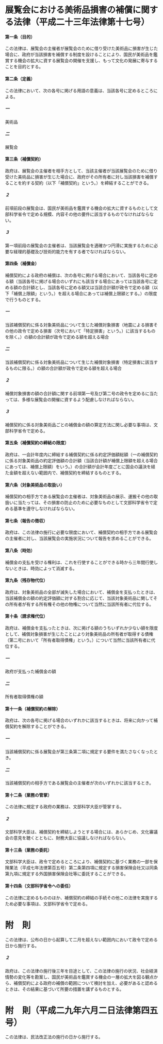 # 展覧会における美術品損害の補償に関する法律（平成二十三年法律第十七号）
#### 第一条（目的）
この法律は、展覧会の主催者が展覧会のために借り受けた美術品に損害が生じた場合に、政府が当該損害を補償する制度を設けることにより、国民が美術品を鑑賞する機会の拡大に資する展覧会の開催を支援し、もって文化の発展に寄与することを目的とする。
#### 第二条（定義）
この法律において、次の各号に掲げる用語の意義は、当該各号に定めるところによる。
##### 一
美術品
##### 二
展覧会
#### 第三条（補償契約）
政府は、展覧会の主催者を相手方として、当該主催者が当該展覧会のために借り受けた美術品に損害が生じた場合に、政府がその所有者に対し当該損害を補償することを約する契約（以下「補償契約」という。）を締結することができる。
##### ２
前項前段の展覧会は、国民が美術品を鑑賞する機会の拡大に資するものとして文部科学省令で定める規模、内容その他の要件に該当するものでなければならない。
##### ３
第一項前段の展覧会の主催者は、当該展覧会を適確かつ円滑に実施するために必要な経理的基礎及び技術的能力を有する者でなければならない。
#### 第四条（補償金）
補償契約による政府の補償は、次の各号に掲げる場合において、当該各号に定める額（当該各号に掲げる場合のいずれにも該当する場合にあっては当該各号に定める額の合計額とし、当該各号に定める額又は当該合計額が政令で定める額（以下「補償上限額」という。）を超える場合にあっては補償上限額とする。）の限度で行うものとする。
##### 一
当該補償契約に係る対象美術品について生じた補償対象損害（地震による損害その他の政令で定める損害（次号において「特定損害」という。）に該当するものを除く。）の額の合計額が政令で定める額を超える場合
##### 二
当該補償契約に係る対象美術品について生じた補償対象損害（特定損害に該当するものに限る。）の額の合計額が政令で定める額を超える場合
##### ２
補償対象損害の額の合計額に関する前項第一号及び第二号の政令を定めるに当たっては、多様な展覧会の開催に資するよう配慮しなければならない。
##### ３
補償契約に係る対象美術品ごとの補償金の額の算定方法に関し必要な事項は、文部科学省令で定める。
#### 第五条（補償契約の締結の限度）
政府は、一会計年度内に締結する補償契約に係る約定評価額総額（一の補償契約に係る対象美術品の約定評価額の合計額（当該合計額が補償上限額を超える場合にあっては、補償上限額）をいう。）の合計額が会計年度ごとに国会の議決を経た金額を超えない範囲内で、補償契約を締結するものとする。
#### 第六条（対象美術品の取扱い）
補償契約の相手方である展覧会の主催者は、対象美術品の展示、運搬その他の取扱いに当たっては、その損害の防止のために必要なものとして文部科学省令で定める基準を遵守しなければならない。
#### 第七条（報告の徴収）
政府は、この法律の施行に必要な限度において、補償契約の相手方である展覧会の主催者に対し、当該展覧会の実施状況について報告を求めることができる。
#### 第八条（時効）
補償金の支払を受ける権利は、これを行使することができる時から三年間行使しないときは、時効によって消滅する。
#### 第九条（残存物代位）
政府は、対象美術品の全部が滅失した場合において、補償金を支払ったときは、当該補償金の額の約定評価額に対する割合に応じて、当該対象美術品に関してその所有者が有する所有権その他の物権について当然に当該所有者に代位する。
#### 第十条（請求権代位）
政府は、補償金を支払ったときは、次に掲げる額のうちいずれか少ない額を限度として、補償対象損害が生じたことにより対象美術品の所有者が取得する債権（第二号において「所有者取得債権」という。）について当然に当該所有者に代位する。
##### 一
政府が支払った補償金の額
##### 二
所有者取得債権の額
#### 第十一条（補償契約の解除）
政府は、次の各号に掲げる場合のいずれかに該当するときは、将来に向かって補償契約を解除することができる。
##### 一
当該補償契約に係る展覧会が第三条第二項に規定する要件を満たさなくなったとき。
##### 二
当該補償契約の相手方である展覧会の主催者が次のいずれかに該当するとき。
#### 第十二条（業務の管掌）
この法律に規定する政府の業務は、文部科学大臣が管掌する。
##### ２
文部科学大臣は、補償契約を締結しようとする場合には、あらかじめ、文化審議会の意見を聴くとともに、財務大臣に協議しなければならない。
#### 第十三条（業務の委託）
文部科学大臣は、政令で定めるところにより、補償契約に基づく業務の一部を保険業法（平成七年法律第百五号）第二条第四項に規定する損害保険会社又は同条第九項に規定する外国損害保険会社等に委託することができる。
#### 第十四条（文部科学省令への委任）
この法律に定めるもののほか、補償契約の締結の手続その他この法律を実施するため必要な事項は、文部科学省令で定める。
# 附　則
この法律は、公布の日から起算して二月を超えない範囲内において政令で定める日から施行する。
##### ２
政府は、この法律の施行後三年を目途として、この法律の施行の状況、社会経済情勢の変化等を勘案し、国民が美術品を鑑賞する機会の一層の拡大を図る観点から、補償契約による政府の補償の範囲について検討を加え、必要があると認めるときは、その結果に基づいて所要の措置を講ずるものとする。
# 附　則（平成二九年六月二日法律第四五号）
この法律は、民法改正法の施行の日から施行する。
